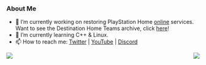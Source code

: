 ### About Me

- 🔭 I’m currently working on restoring PlayStation Home [online](https://youtu.be/D7LQP5SDUjU) services. Want to see the Destination Home Teams archive, click [here](https://github.com/NagatoDEV/PlayStation-Home-Master-Archive)!
- 🧠 I’m currently learning C++ & Linux. 
- 📫 How to reach me: [Twitter](https://twitter.com/NagatoRevenge) | [YouTube](https://www.youtube.com/channel/UCXgz1g5ET8Un9gax-nGMjMw) | [Discord](https://discord.com/invite/nhH6vpX)
    

<div>
<a href="https://github-readme-stats.vercel.app/apiusername=NagatoDevi&count_private=true&show_icons=true&include_all_commits=true">
  <img  align="left" src="https://github-readme-stats.vercel.app/api?username=NagatoDev&count_private=true&show_icons=true&include_all_commits=true" />
</a>
<a href="https://github-readme-stats.vercel.app/api/top-langs/?username=NagatoDev&hide=javascript,php,html&layout=compact">
  <img align="right" src="https://github-readme-stats.vercel.app/api/top-langs/?username=NagatoDev&hide=javascript,php,html&layout=compact" />
</a>
</div>
